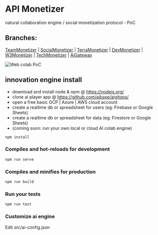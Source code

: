 # API Monetizer

natural collaboration engine / social monetization protocol - PoC

## Branches:

[TeamMonetizer](https://TeamMonetizer.web.app/) |
[SocialMonetizer](https://SIMonetizer.web.app/) |
[TerraMonetizer](https://TerraMonetizer.web.app/) |
[DevMonetizer](https://DevMonetizer.web.app/) |
[W3Monetizer](https://w3Monetizer.web.app/) |
[TechMonetizer](https://TechMonetizer.web.app/) |
[AiGateway](https://aigateway.web.app/)

![Web colab PoC](ai-colab-engine-PoC-animated.gif)

## innovation engine install

- download and install node & npm @ https://nodejs.org/
- clone ai player app @ https://github.com/aibase/aigitops/
- open a free basic GCP | Azure | AWS cloud account
- create a realtime db or spreadsheet for users (eg: Firebase or Google Sheets)
- create a realtime db or spreadsheet for data (eg: Firestore or Google Sheets)
- (coming soon: run your own local or cloud AI colab engine)

```
npm install
```

### Compiles and hot-reloads for development

```
npm run serve
```

### Compiles and minifies for production

```
npm run build
```

### Run your tests

```
npm run test
```

### Customize ai engine

Edit src/ai-config.json
